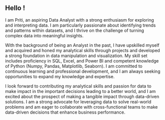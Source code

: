 ## Hello !

I am Priti, an aspiring Data Analyst with a strong enthusiasm for exploring and interpreting data. I am particularly passionate about identifying trends and patterns within datasets, and I thrive on the challenge of turning complex data into meaningful insights.

With the background of being an Analyst in the past, I have upskilled myself and acquired and honed my analytical skills through projects and developed a strong foundation in data manipulation and visualization. My skill set includes proficiency in SQL, Excel, and Power BI and competent knowledge of Python (Numpy, Pandas, Matplotlib, Seaborn). I am committed to continuous learning and professional development, and I am always seeking opportunities to expand my knowledge and expertise.

I look forward to contributing my analytical skills and passion for data to make impact in the important decisions leading to a better world, and I am excited about the prospect of making a tangible impact through data-driven solutions. I am a strong advocate for leveraging data to solve real-world problems and am eager to collaborate with cross-functional teams to make data-driven decisions that enhance business performance.

